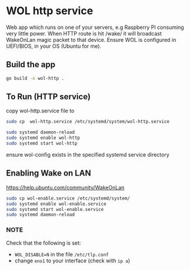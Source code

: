 # WOL http service

Web app which runs on one of your servers, e.g Raspberry PI consuming very little power.
When HTTP route is hit /wake/<device name or MAC> it will broadcast WakeOnLan magic packet to that device.
Ensure WOL is configured in UEFI/BIOS, in your OS (Ubuntu for me).

## Build the app

```sh
go build -o wol-http .
```

## To Run (HTTP service)

copy wol-http.service file to

```sh
sudo cp  wol-http.service /etc/systemd/system/wol-http.service

sudo systemd daemon-reload
sudo systemd enable wol-http
sudo systemd start wol-http
```

ensure wol-config exists in the specified systemd service directory

## Enabling Wake on LAN

https://help.ubuntu.com/community/WakeOnLan

```sh
sudo cp wol-enable.service /etc/systemd/system/
sudo systemd enable wol-enable.service
sudo systemd start wol-enable.service
sudo systemd daemon-reload
```

### NOTE

Check that the following is set:

- `WOL_DISABLE=N` in the file `/etc/tlp.conf`
- change `eno1` to your interface (check with `ip a`)
